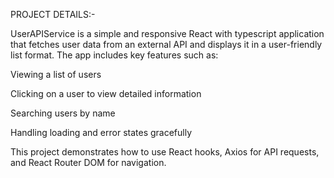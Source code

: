 PROJECT DETAILS:-

UserAPIService is a simple and responsive React with typescript application that fetches user data from an external API and displays it in a user-friendly list format. The app includes key features such as:

Viewing a list of users

Clicking on a user to view detailed information

Searching users by name

Handling loading and error states gracefully

This project demonstrates how to use React hooks, Axios for API requests, and React Router DOM for navigation.
